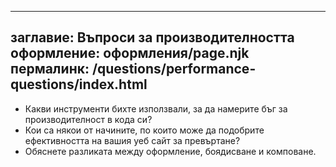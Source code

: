 ***

## заглавие: Въпроси за производителността&#xA;оформление: оформления/page.njk&#xA;пермалинк: /questions/performance-questions/index.html

*   Какви инструменти бихте използвали, за да намерите бъг за производителност в кода си?
*   Кои са някои от начините, по които може да подобрите ефективността на вашия уеб сайт за превъртане?
*   Обяснете разликата между оформление, боядисване и комповане.
